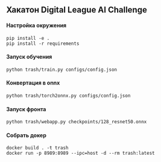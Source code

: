 ## Хакатон Digital League AI Challenge

#### Настройка окружения
```
pip install -e .
pip install -r requirements
```
#### Запуск обучения
```
python trash/train.py configs/config.json 
```

#### Конвертация в onnx
```
python trash/torch2onnx.py configs/config.json 
```

#### Запуск фронта
```
python trash/webapp.py checkpoints/128_resnet50.onnx
```

#### Собрать докер
```
docker build . -t trash
docker run -p 8989:8989 --ipc=host -d --rm trash:latest
```